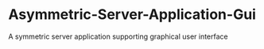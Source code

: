 # Asymmetric-Server-Application-Gui
A symmetric server application supporting graphical user interface
